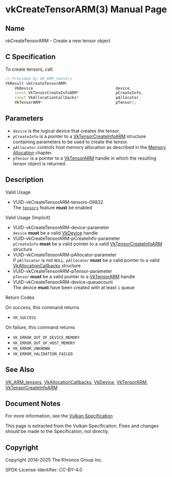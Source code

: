 # vkCreateTensorARM(3) Manual Page

## Name

vkCreateTensorARM - Create a new tensor object



## [](#_c_specification)C Specification

To create tensors, call:

```c++
// Provided by VK_ARM_tensors
VkResult vkCreateTensorARM(
    VkDevice                                    device,
    const VkTensorCreateInfoARM*                pCreateInfo,
    const VkAllocationCallbacks*                pAllocator,
    VkTensorARM*                                pTensor);
```

## [](#_parameters)Parameters

- `device` is the logical device that creates the tensor.
- `pCreateInfo` is a pointer to a [VkTensorCreateInfoARM](https://registry.khronos.org/vulkan/specs/latest/man/html/VkTensorCreateInfoARM.html) structure containing parameters to be used to create the tensor.
- `pAllocator` controls host memory allocation as described in the [Memory Allocation](https://registry.khronos.org/vulkan/specs/latest/html/vkspec.html#memory-allocation) chapter.
- `pTensor` is a pointer to a [VkTensorARM](https://registry.khronos.org/vulkan/specs/latest/man/html/VkTensorARM.html) handle in which the resulting tensor object is returned.

## [](#_description)Description

Valid Usage

- [](#VUID-vkCreateTensorARM-tensors-09832)VUID-vkCreateTensorARM-tensors-09832  
  The [`tensors`](https://registry.khronos.org/vulkan/specs/latest/html/vkspec.html#features-tensors) feature **must** be enabled

Valid Usage (Implicit)

- [](#VUID-vkCreateTensorARM-device-parameter)VUID-vkCreateTensorARM-device-parameter  
  `device` **must** be a valid [VkDevice](https://registry.khronos.org/vulkan/specs/latest/man/html/VkDevice.html) handle
- [](#VUID-vkCreateTensorARM-pCreateInfo-parameter)VUID-vkCreateTensorARM-pCreateInfo-parameter  
  `pCreateInfo` **must** be a valid pointer to a valid [VkTensorCreateInfoARM](https://registry.khronos.org/vulkan/specs/latest/man/html/VkTensorCreateInfoARM.html) structure
- [](#VUID-vkCreateTensorARM-pAllocator-parameter)VUID-vkCreateTensorARM-pAllocator-parameter  
  If `pAllocator` is not `NULL`, `pAllocator` **must** be a valid pointer to a valid [VkAllocationCallbacks](https://registry.khronos.org/vulkan/specs/latest/man/html/VkAllocationCallbacks.html) structure
- [](#VUID-vkCreateTensorARM-pTensor-parameter)VUID-vkCreateTensorARM-pTensor-parameter  
  `pTensor` **must** be a valid pointer to a [VkTensorARM](https://registry.khronos.org/vulkan/specs/latest/man/html/VkTensorARM.html) handle
- [](#VUID-vkCreateTensorARM-device-queuecount)VUID-vkCreateTensorARM-device-queuecount  
  The device **must** have been created with at least `1` queue

Return Codes

On success, this command returns

- `VK_SUCCESS`

On failure, this command returns

- `VK_ERROR_OUT_OF_DEVICE_MEMORY`
- `VK_ERROR_OUT_OF_HOST_MEMORY`
- `VK_ERROR_UNKNOWN`
- `VK_ERROR_VALIDATION_FAILED`

## [](#_see_also)See Also

[VK\_ARM\_tensors](https://registry.khronos.org/vulkan/specs/latest/man/html/VK_ARM_tensors.html), [VkAllocationCallbacks](https://registry.khronos.org/vulkan/specs/latest/man/html/VkAllocationCallbacks.html), [VkDevice](https://registry.khronos.org/vulkan/specs/latest/man/html/VkDevice.html), [VkTensorARM](https://registry.khronos.org/vulkan/specs/latest/man/html/VkTensorARM.html), [VkTensorCreateInfoARM](https://registry.khronos.org/vulkan/specs/latest/man/html/VkTensorCreateInfoARM.html)

## [](#_document_notes)Document Notes

For more information, see the [Vulkan Specification](https://registry.khronos.org/vulkan/specs/latest/html/vkspec.html#vkCreateTensorARM)

This page is extracted from the Vulkan Specification. Fixes and changes should be made to the Specification, not directly.

## [](#_copyright)Copyright

Copyright 2014-2025 The Khronos Group Inc.

SPDX-License-Identifier: CC-BY-4.0